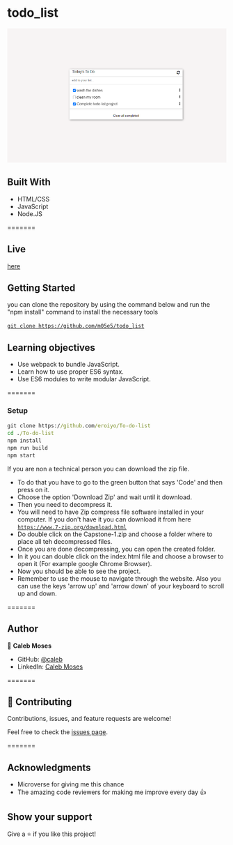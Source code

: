 # todo_list
![Microverse](./img/capture.PNG)

## Built With 

- HTML/CSS
- JavaScript
- Node.JS

=======

## Live

[here](https://m05e5.github.io/Todoo-List-review/)

## Getting Started

you can clone the repository by using the command below and run the "npm install" command to install the necessary tools

[`git clone https://github.com/m05e5/todo_list`](https://github.com/m05e5/todo_list)
## Learning objectives

- Use webpack to bundle JavaScript.
- Learn how to use proper ES6 syntax.
- Use ES6 modules to write modular JavaScript.

=======

### Setup

```cmd
git clone https://github.com/eroiyo/To-do-list
cd ./To-do-list
npm install
npm run build
npm start
```

If you are non a technical person you can download the zip file.

- To do that you have to go to the green button that says 'Code' and then press on it.
- Choose the option 'Download Zip' and wait until it download.
- Then you need to decompress it.
- You will need to have Zip compress file software installed in your computer. If you don't have it you can download it from here
  [`https://www.7-zip.org/download.html`](https://www.7-zip.org/download.html)
- Do double click on the Capstone-1.zip and choose a folder where to place all teh decompressed files.
- Once you are done decompressing, you can open the created folder.
- In it you can double click on the index.html file and choose a browser to open it (For example google Chrome Browser).
- Now you should be able to see the project.
- Remember to use the mouse to navigate through the website. Also you can use the keys 'arrow up' and 'arrow down' of your keyboard
  to scroll up and down.

=======

## Author

👤 **Caleb Moses**

- GitHub: [@caleb](https://github.com/m05e5)
- LinkedIn: [Caleb Moses](https://www.linkedin.com/in/caleb-moses-0a1b531b9/)

=======

## 🤝 Contributing

Contributions, issues, and feature requests are welcome!

Feel free to check the [issues page](https://github.com/m05e5/todo_list/issues/4).

=======

## Acknowledgments

- Microverse for giving me this chance
- The amazing code reviewers for making me improve every day :thumbsup:

## Show your support

Give a ⭐️ if you like this project!
